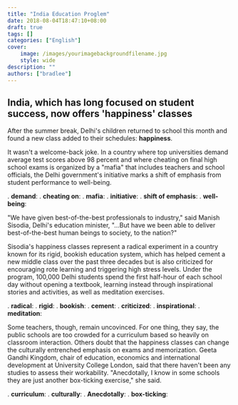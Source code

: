 ```yaml
---
title: "India Education Proglem"
date: 2018-08-04T18:47:10+08:00
draft: true
tags: []
categories: ["English"]
cover:
    image: /images/yourimagebackgroundfilename.jpg
    style: wide
description: ""
authors: ["bradlee"]
---
```

## India, which has long focused on student success, now offers 'happiness' classes
After the summer break, Delhi's children returned to school this month and found a new class added to their schedules: **happiness**.

It wasn't a welcome-back joke. In a country where top universities demand average test scores above 98 percent and where cheating on final high school exams is organized by a "mafia" that includes teachers and school officials, the Delhi government's initiative marks a shift of emphasis from student performance to well-being.

. **demand**:
. **cheating on**:
. **mafia**:
. **initiative**:
. **shift of emphasis**:
. **well-being**:

"We have given best-of-the-best professionals to industry," said Manish Sisodia, Delhi's education minister, "...But have we been able to deliver best-of-the-best human beings to society, to the nation?"

Sisodia's happiness classes represent a radical experiment in a country known for its rigid, bookish education system, which has helped cement a new middle class over the past three decades but is also criticized for encouraging rote learning and triggering high stress levels. Under the program, 100,000 Delhi students spend the first half-hour of each school day without opening a textbook, learning instead through inspirational stories and activities, as well as meditation exercises.

. **radical**:
. **rigid**:
. **bookish**:
. **cement**:
. **criticized**:
. **inspirational**:
. **meditation**:

Some teachers, though, remain uncovinced. For one thing, they say, the public schools are too crowded for a curriculum based so heavily on classroom interaction. Others doubt that the happiness classes can change the culturally entrenched emphasis on exams and memorization. Geeta Gandhi Kingdom, chair of education, economics and international development at University College London, said that there haven't been any studies to assess their workability. "Anecdotally, I know in some schools they are just another box-ticking exercise," she said.

. **curriculum**:
. **culturally**:
. **Anecdotally**:
. **box-ticking**:
